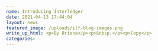 ```yaml
---
name: Introducing Interledger
date: 2021-04-13 17:44:04
layout: news
featured_image: /uploads/ilf-blog-images.png
write_up_html: <p>By Briana</p><p>&nbsp;</p><p>Copy</p>
categories:
---
```

